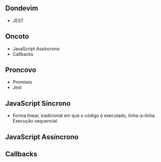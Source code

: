 ## Dondevim

  - JEST

## Oncoto

  - JavaScript Assíncrono
  - Callbacks

## Proncovo

  - Promises
  - Jest 

## JavaScript Síncrono

  - Forma linear, tradicional em que o código é executado, linha-a-linha. Execução sequencial.

## JavaScript Assíncrono

## Callbacks